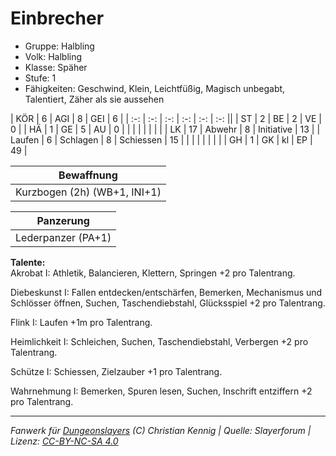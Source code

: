 # Einbrecher  
- Gruppe: Halbling  
- Volk: Halbling  
- Klasse: Späher  
- Stufe: 1  
- Fähigkeiten: Geschwind, Klein, Leichtfüßig, Magisch unbegabt, Talentiert, Zäher als sie aussehen  


| KÖR    | 6  | AGI      | 8  | GEI        | 6  |
| :-: | :-: | :-: | :-: | :-: | :-: ||
| ST     | 2  | BE       | 2  | VE         | 0  |
| HÄ     | 1  | GE       | 5  | AU         | 0  |
|        |    |          |    |            |    |
| LK     | 17 | Abwehr   | 8  | Initiative | 13 |
| Laufen | 6  | Schlagen | 8  | Schiessen  | 15 |
|        |    |          |    |            |    |
| GH     | 1  | GK       | kl | EP         | 49 |


| Bewaffnung |
| --- |
| Kurzbogen (2h) (WB+1, INI+1) |


| Panzerung |
| --- |
| Lederpanzer (PA+1) |


**Talente:**  
Akrobat I: Athletik, Balancieren, Klettern, Springen +2 pro Talentrang.

Diebeskunst I: Fallen entdecken/entschärfen, Bemerken, Mechanismus und Schlösser öffnen, Suchen, Taschendiebstahl, Glücksspiel +2 pro Talentrang.

Flink I: Laufen +1m pro Talentrang.

Heimlichkeit I: Schleichen, Suchen, Taschendiebstahl, Verbergen +2 pro Talentrang.

Schütze I: Schiessen, Zielzauber +1 pro Talentrang.

Wahrnehmung I: Bemerken, Spuren lesen, Suchen, Inschrift entziffern +2 pro Talentrang.





___
*Fanwerk für [Dungeonslayers](https://www.dungeonslayers.net/) (C) Christian Kennig | Quelle: Slayerforum | Lizenz: [CC-BY-NC-SA 4.0](https://creativecommons.org/licenses/by-nc-sa/4.0/deed.de)*